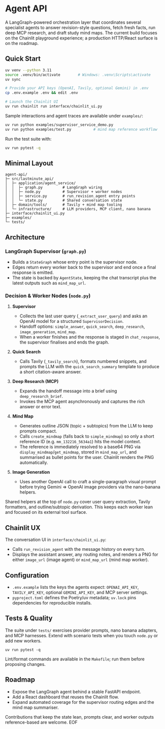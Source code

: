 # Agent API

A LangGraph-powered orchestration layer that coordinates several specialist agents to answer revision-style questions, fetch fresh facts, run deep MCP research, and draft study mind maps. The current build focuses on the Chainlit playground experience; a production HTTP/React surface is on the roadmap.

## Quick Start

```bash
uv venv --python 3.11
source .venv/bin/activate        # Windows: .venv\Scripts\activate
uv sync

# Provide your API keys (OpenAI, Tavily, optional Gemini) in .env
cp .env.example .env && edit .env

# Launch the Chainlit UI
uv run chainlit run interface/chainlit_ui.py
```

Sample interactions and agent traces are available under `examples/`:

```bash
uv run python examples/supervisor_service_demo.py
uv run python examples/test.py          # mind map reference workflow
```

Run the test suite with:

```bash
uv run pytest -q
```

## Minimal Layout

```
agent-api/
├─ src/lastminute_api/
│  ├─ application/agent_service/
│  │  ├─ graph.py         # LangGraph wiring
│  │  ├─ node.py          # Supervisor + worker nodes
│  │  ├─ service.py       # run_revision_agent entry points
│  │  └─ state.py         # Shared conversation state
│  ├─ domain/tools/       # Tavily + mind map tooling
│  └─ infrastructure/     # LLM providers, MCP client, nano banana
├─ interface/chainlit_ui.py
├─ examples/
└─ tests/
```

## Architecture

### LangGraph Supervisor (`graph.py`)

- Builds a `StateGraph` whose entry point is the supervisor node.
- Edges return every worker back to the supervisor and end once a final response is emitted.
- The state is backed by `AgentState`, keeping the chat transcript plus the latest outputs such as `mind_map_url`.

### Decision & Worker Nodes (`node.py`)

1. **Supervisor**
   - Collects the last user query (`_extract_user_query`) and asks an OpenAI model for a structured `SupervisorDecision`.
   - Handoff options: `simple_answer`, `quick_search`, `deep_research`, `image_generation`, `mind_map`.
   - When a worker finishes and the response is staged in `chat_response`, the supervisor finalises and ends the graph.

2. **Quick Search**
   - Calls Tavily (`_tavily_search`), formats numbered snippets, and prompts the LLM with the `quick_search_summary` template to produce a short citation-aware answer.

3. **Deep Research (MCP)**
   - Expands the handoff message into a brief using `deep_research_brief`.
   - Invokes the MCP agent asynchronously and captures the rich answer or error text.

4. **Mind Map**
   - Generates outline JSON (topic + subtopics) from the LLM to keep prompts compact.
   - Calls `create_mindmap` (falls back to `simple_mindmap`) so only a short reference ID (e.g. `mm_132216_5634a1`) hits the model context.
   - The reference is immediately resolved to a base64 PNG via `display_mindmap`/`get_mindmap`, stored in `mind_map_url`, and summarised as bullet points for the user. Chainlit renders the PNG automatically.

5. **Image Generation**
   - Uses another OpenAI call to craft a single-paragraph visual prompt before trying Gemini ⇒ OpenAI image providers via the nano-banana helpers.

Shared helpers at the top of `node.py` cover user query extraction, Tavily formatters, and outline/subtopic derivation. This keeps each worker lean and focused on its external tool surface.

## Chainlit UX

The conversation UI in `interface/chainlit_ui.py`:

- Calls `run_revision_agent` with the message history on every turn.
- Displays the assistant answer, any routing notes, and renders a PNG for either `image_url` (image agent) or `mind_map_url` (mind map worker).

## Configuration

- `.env.example` lists the keys the agents expect: `OPENAI_API_KEY`, `TAVILY_API_KEY`, optional `GEMINI_API_KEY`, and MCP server settings.
- `pyproject.toml` defines the Poetry/uv metadata; `uv.lock` pins dependencies for reproducible installs.

## Tests & Quality

The suite under `tests/` exercises provider prompts, nano banana adapters, and MCP harnesses. Extend with scenario tests when you touch `node.py` or add new workers.

```
uv run pytest -q
```

Lint/format commands are available in the `Makefile`; run them before proposing changes.

## Roadmap

- Expose the LangGraph agent behind a stable FastAPI endpoint.
- Add a React dashboard that reuses the Chainlit flow.
- Expand automated coverage for the supervisor routing edges and the mind map summariser.

Contributions that keep the state lean, prompts clear, and worker outputs reference-based are welcome. EOF
